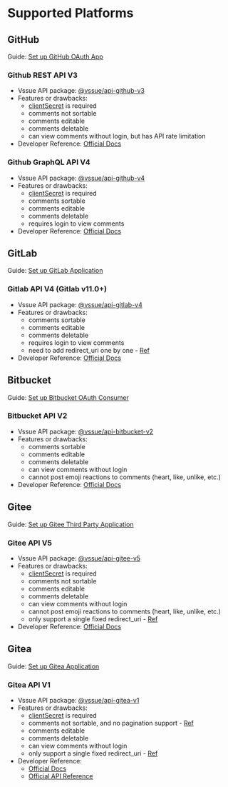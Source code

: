 # Supported Platforms

## GitHub

Guide: [Set up GitHub OAuth App](./github.md)

### Github REST API V3

- Vssue API package: [@vssue/api-github-v3](https://www.npmjs.com/package/@vssue/api-github-v3)
- Features or drawbacks:
  - [clientSecret](../options/README.md#clientsecret) is required
  - comments not sortable
  - comments editable
  - comments deletable
  - can view comments without login, but has API rate limitation
- Developer Reference: [Official Docs](https://developer.github.com/v3)

### Github GraphQL API V4

- Vssue API package: [@vssue/api-github-v4](https://www.npmjs.com/package/@vssue/api-github-v4)
- Features or drawbacks:
  - [clientSecret](../options/README.md#clientsecret) is required
  - comments sortable
  - comments editable
  - comments deletable
  - requires login to view comments
- Developer Reference: [Official Docs](https://developer.github.com/v4)

## GitLab

Guide: [Set up GitLab Application](./gitlab.md)

### Gitlab API V4 (Gitlab v11.0+)

- Vssue API package: [@vssue/api-gitlab-v4](https://www.npmjs.com/package/@vssue/api-gitlab-v4)
- Features or drawbacks:
  - comments sortable
  - comments editable
  - comments deletable
  - requires login to view comments
  - need to add redirect_uri one by one - [Ref](https://gitlab.com/gitlab-org/gitlab/issues/23054)
- Developer Reference: [Official Docs](https://docs.gitlab.com/ce/api)

## Bitbucket

Guide: [Set up Bitbucket OAuth Consumer](./bitbucket.md)

### Bitbucket API V2

- Vssue API package: [@vssue/api-bitbucket-v2](https://www.npmjs.com/package/@vssue/api-bitbucket-v2)
- Features or drawbacks:
  - comments sortable
  - comments editable
  - comments deletable
  - can view comments without login
  - cannot post emoji reactions to comments (heart, like, unlike, etc.)
- Developer Reference: [Official Docs](https://developer.atlassian.com/bitbucket/api/2/reference)

## Gitee

Guide: [Set up Gitee Third Party Application](./gitee.md)

### Gitee API V5

- Vssue API package: [@vssue/api-gitee-v5](https://www.npmjs.com/package/@vssue/api-gitee-v5)
- Features or drawbacks:
  - [clientSecret](../options/README.md#clientsecret) is required
  - comments not sortable
  - comments editable
  - comments deletable
  - can view comments without login
  - cannot post emoji reactions to comments (heart, like, unlike, etc.)
  - only support a single fixed redirect_uri - [Ref](https://gitee.com/oschina/git-osc/issues/IV0FL)
- Developer Reference: [Official Docs](https://gitee.com/api/v5/swagger)

## Gitea

Guide: [Set up Gitea Application](./gitea.md)

### Gitea API V1

- Vssue API package: [@vssue/api-gitea-v1](https://www.npmjs.com/package/@vssue/api-gitea-v1)
- Features or drawbacks:
  - [clientSecret](../options/README.md#clientsecret) is required
  - comments not sortable, and no pagination support - [Ref](https://github.com/go-gitea/gitea/issues/6132)
  - comments editable
  - comments deletable
  - can view comments without login
  - only support a single fixed redirect_uri - [Ref](https://github.com/go-gitea/gitea/issues/9514)
- Developer Reference:
  - [Official Docs](https://docs.gitea.io/en-us)
  - [Official API Reference](https://gitea.com/api/swagger)

